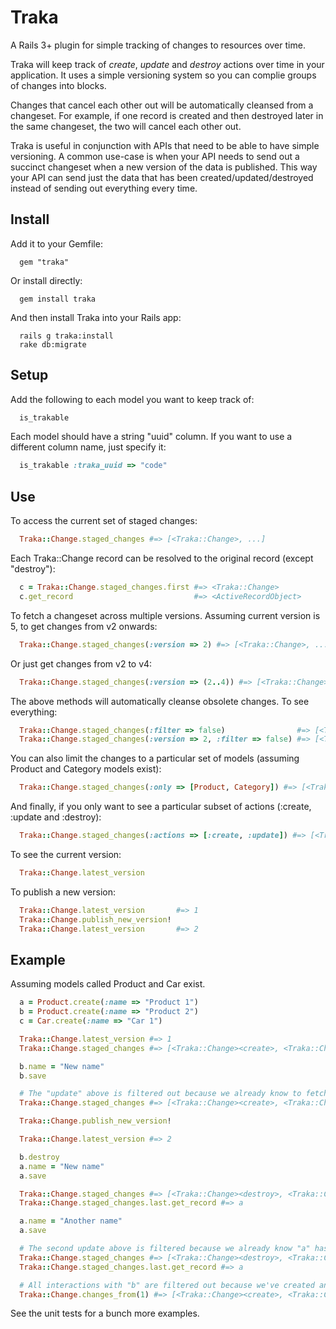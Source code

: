 # Traka

A Rails 3+ plugin for simple tracking of changes to resources over time.

Traka will keep track of *create*, *update* and *destroy* actions over time in your application. It uses a simple versioning
system so you can complie groups of changes into blocks.

Changes that cancel each other out will be automatically cleansed from a changeset. For example, if one record is
created and then destroyed later in the same changeset, the two will cancel each other out.

Traka is useful in conjunction with APIs that need to be able to have simple versioning. A common use-case is when your
API needs to send out a succinct changeset when a new version of the data is published. This way your API can send just the data
that has been created/updated/destroyed instead of sending out everything every time.

## Install

Add it to your Gemfile:
```
  gem "traka"
```

Or install directly:
```
  gem install traka
```

And then install Traka into your Rails app:
```
  rails g traka:install
  rake db:migrate
```

## Setup

Add the following to each model you want to keep track of:

```ruby 
  is_trakable
```

Each model should have a string "uuid" column. If you want to use a different column name, just specify it:

```ruby 
  is_trakable :traka_uuid => "code"
```

## Use

To access the current set of staged changes:

```ruby 
  Traka::Change.staged_changes #=> [<Traka::Change>, ...]
```

Each Traka::Change record can be resolved to the original record (except "destroy"):

```ruby 
  c = Traka::Change.staged_changes.first #=> <Traka::Change>
  c.get_record                           #=> <ActiveRecordObject>
```

To fetch a changeset across multiple versions. Assuming current version is 5, to get changes from v2 onwards:

```ruby 
  Traka::Change.staged_changes(:version => 2) #=> [<Traka::Change>, ...]
```

Or just get changes from v2 to v4:

```ruby 
  Traka::Change.staged_changes(:version => (2..4)) #=> [<Traka::Change>, ...]
```

The above methods will automatically cleanse obsolete changes. To see everything:

```ruby 
  Traka::Change.staged_changes(:filter => false)                #=> [<Traka::Change>, ...]
  Traka::Change.staged_changes(:version => 2, :filter => false) #=> [<Traka::Change>, ...]
```

You can also limit the changes to a particular set of models (assuming Product and Category models exist):

```ruby
  Traka::Change.staged_changes(:only => [Product, Category]) #=> [<Traka::Change>, ...]
```

And finally, if you only want to see a particular subset of actions (:create, :update and :destroy):

```ruby
  Traka::Change.staged_changes(:actions => [:create, :update]) #=> [<Traka::Change>, ...]
```

To see the current version:

```ruby 
  Traka::Change.latest_version
```

To publish a new version:

```ruby 
  Traka::Change.latest_version       #=> 1
  Traka::Change.publish_new_version!
  Traka::Change.latest_version       #=> 2
```

## Example

Assuming models called Product and Car exist.

```ruby 
  a = Product.create(:name => "Product 1")
  b = Product.create(:name => "Product 2")
  c = Car.create(:name => "Car 1")

  Traka::Change.latest_version #=> 1
  Traka::Change.staged_changes #=> [<Traka::Change><create>, <Traka::Change><create>, <Traka::Change><create>]

  b.name = "New name"
  b.save

  # The "update" above is filtered out because we already know to fetch "b" because it's just been created.
  Traka::Change.staged_changes #=> [<Traka::Change><create>, <Traka::Change><create>, <Traka::Change><create>]

  Traka::Change.publish_new_version!

  Traka::Change.latest_version #=> 2

  b.destroy
  a.name = "New name"
  a.save

  Traka::Change.staged_changes #=> [<Traka::Change><destroy>, <Traka::Change><update>]
  Traka::Change.staged_changes.last.get_record #=> a

  a.name = "Another name"
  a.save

  # The second update above is filtered because we already know "a" has been updated in this changeset.
  Traka::Change.staged_changes #=> [<Traka::Change><destroy>, <Traka::Change><update>]
  Traka::Change.staged_changes.last.get_record #=> a

  # All interactions with "b" are filtered out because we've created and destroyed it in the same changeset: v1+v2.
  Traka::Change.changes_from(1) #=> [<Traka::Change><create>, <Traka::Change><create>, <Traka::Change><update>]
```

See the unit tests for a bunch more examples.
